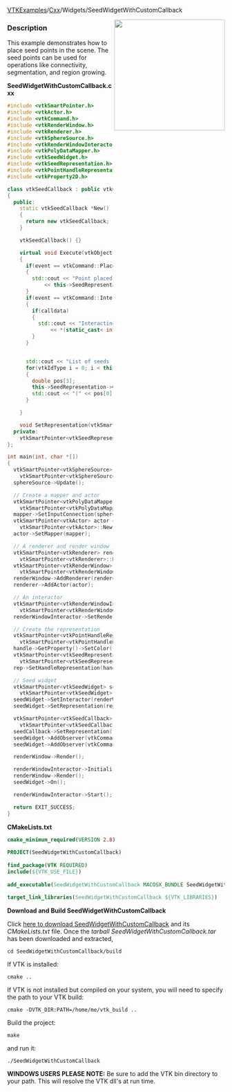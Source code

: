 [VTKExamples](/home/)/[Cxx](/Cxx)/Widgets/SeedWidgetWithCustomCallback

<img align="right" src="https://github.com/lorensen/VTKExamples/blob/gh-pages/Testing/Baseline/Widgets/TestSeedWidgetWithCustomCallback.png?raw=true" width="256" />

### Description
This example demonstrates how to place seed points in the scene. The seed points can be used for operations like connectivity, segmentation, and region growing.

**SeedWidgetWithCustomCallback.cxx**
```c++
#include <vtkSmartPointer.h>
#include <vtkActor.h>
#include <vtkCommand.h>
#include <vtkRenderWindow.h>
#include <vtkRenderer.h>
#include <vtkSphereSource.h>
#include <vtkRenderWindowInteractor.h>
#include <vtkPolyDataMapper.h>
#include <vtkSeedWidget.h>
#include <vtkSeedRepresentation.h>
#include <vtkPointHandleRepresentation2D.h>
#include <vtkProperty2D.h>

class vtkSeedCallback : public vtkCommand
{
  public:
    static vtkSeedCallback *New()
    {
      return new vtkSeedCallback;
    }

    vtkSeedCallback() {}

    virtual void Execute(vtkObject*, unsigned long event, void *calldata)
    {
      if(event == vtkCommand::PlacePointEvent)
      {
        std::cout << "Point placed, total of: "
            << this->SeedRepresentation->GetNumberOfSeeds() << std::endl;
      }
      if(event == vtkCommand::InteractionEvent)
      {
        if(calldata)
        {
          std::cout << "Interacting with seed : "
              << *(static_cast< int * >(calldata)) << std::endl;
        }
      }


      std::cout << "List of seeds (Display coordinates):" << std::endl;
      for(vtkIdType i = 0; i < this->SeedRepresentation->GetNumberOfSeeds(); i++)
      {
        double pos[3];
        this->SeedRepresentation->GetSeedDisplayPosition(i, pos);
        std::cout << "(" << pos[0] << " " << pos[1] << " " << pos[2] << ")" << std::endl;
      }

    }

    void SetRepresentation(vtkSmartPointer<vtkSeedRepresentation> rep) {this->SeedRepresentation = rep;}
  private:
    vtkSmartPointer<vtkSeedRepresentation> SeedRepresentation;
};

int main(int, char *[])
{
  vtkSmartPointer<vtkSphereSource> sphereSource =
    vtkSmartPointer<vtkSphereSource>::New();
  sphereSource->Update();

  // Create a mapper and actor
  vtkSmartPointer<vtkPolyDataMapper> mapper =
    vtkSmartPointer<vtkPolyDataMapper>::New();
  mapper->SetInputConnection(sphereSource->GetOutputPort());
  vtkSmartPointer<vtkActor> actor =
    vtkSmartPointer<vtkActor>::New();
  actor->SetMapper(mapper);

  // A renderer and render window
  vtkSmartPointer<vtkRenderer> renderer =
    vtkSmartPointer<vtkRenderer>::New();
  vtkSmartPointer<vtkRenderWindow> renderWindow =
    vtkSmartPointer<vtkRenderWindow>::New();
  renderWindow->AddRenderer(renderer);
  renderer->AddActor(actor);

  // An interactor
  vtkSmartPointer<vtkRenderWindowInteractor> renderWindowInteractor =
    vtkSmartPointer<vtkRenderWindowInteractor>::New();
  renderWindowInteractor->SetRenderWindow(renderWindow);

  // Create the representation
  vtkSmartPointer<vtkPointHandleRepresentation2D> handle =
    vtkSmartPointer<vtkPointHandleRepresentation2D>::New();
  handle->GetProperty()->SetColor(1,0,0);
  vtkSmartPointer<vtkSeedRepresentation> rep =
    vtkSmartPointer<vtkSeedRepresentation>::New();
  rep->SetHandleRepresentation(handle);

  // Seed widget
  vtkSmartPointer<vtkSeedWidget> seedWidget =
    vtkSmartPointer<vtkSeedWidget>::New();
  seedWidget->SetInteractor(renderWindowInteractor);
  seedWidget->SetRepresentation(rep);

  vtkSmartPointer<vtkSeedCallback> seedCallback =
    vtkSmartPointer<vtkSeedCallback>::New();
  seedCallback->SetRepresentation(rep);
  seedWidget->AddObserver(vtkCommand::PlacePointEvent,seedCallback);
  seedWidget->AddObserver(vtkCommand::InteractionEvent,seedCallback);

  renderWindow->Render();

  renderWindowInteractor->Initialize();
  renderWindow->Render();
  seedWidget->On();

  renderWindowInteractor->Start();

  return EXIT_SUCCESS;
}
```
**CMakeLists.txt**
```cmake
cmake_minimum_required(VERSION 2.8)
 
PROJECT(SeedWidgetWithCustomCallback)
 
find_package(VTK REQUIRED)
include(${VTK_USE_FILE})
 
add_executable(SeedWidgetWithCustomCallback MACOSX_BUNDLE SeedWidgetWithCustomCallback.cxx)
 
target_link_libraries(SeedWidgetWithCustomCallback ${VTK_LIBRARIES})
```

**Download and Build SeedWidgetWithCustomCallback**

Click [here to download SeedWidgetWithCustomCallback](https://github.com/lorensen/VTKWikiExamplesTarballs/raw/master/SeedWidgetWithCustomCallback.tar) and its *CMakeLists.txt* file.
Once the *tarball SeedWidgetWithCustomCallback.tar* has been downloaded and extracted,
```
cd SeedWidgetWithCustomCallback/build 
```
If VTK is installed:
```
cmake ..
```
If VTK is not installed but compiled on your system, you will need to specify the path to your VTK build:
```
cmake -DVTK_DIR:PATH=/home/me/vtk_build ..
```
Build the project:
```
make
```
and run it:
```
./SeedWidgetWithCustomCallback
```
**WINDOWS USERS PLEASE NOTE:** Be sure to add the VTK bin directory to your path. This will resolve the VTK dll's at run time.


